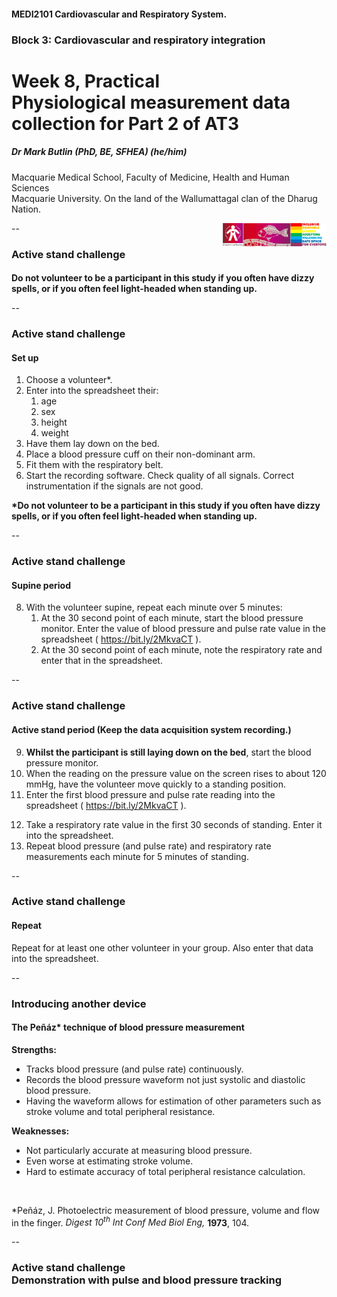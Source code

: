 <!-- .slide: data-auto-animate-restart id="MEDI2101Wk8prac" -->
#### MEDI2101 Cardiovascular and Respiratory System.
### Block 3: Cardiovascular and respiratory integration
# Week 8, Practical<br>Physiological measurement data collection for Part 2 of AT3
##### Dr Mark Butlin (PhD, BE, SFHEA) (he/him)

Macquarie Medical School, Faculty of Medicine, Health and Human Sciences<br>Macquarie University. On the land of the Wallumattagal clan of the Dharug Nation.

<a href="https://students.mq.edu.au/support"><img src="images/mq_support.png" alt="Student wellbeing logo. Wallumattagal peoples at Macquarie. LGBTQI+ Safe Space for Everyone" align="right" width=33%></a>

--
### Active stand challenge
####

**Do not volunteer to be a participant in this study if you often have dizzy spells, or if you often feel light-headed when standing up.**

--
### Active stand challenge
#### Set up

1. Choose a volunteer*.
2. Enter into the spreadsheet their:
   1. age
   2. sex
   3. height
   4. weight
3. Have them lay down on the bed.
4. Place a blood pressure cuff on their non-dominant arm.
5. Fit them with the respiratory belt.
6. Start the recording software. Check quality of all signals. Correct instrumentation if the signals are not good.

<p class="citation"><b>*Do not volunteer to be a participant in this study if you often have dizzy spells, or if you often feel light-headed when standing up.</b></p>

--
### Active stand challenge
#### Supine period

8. With the volunteer supine, repeat each minute over 5 minutes:
   1. At the 30 second point of each minute, start the blood pressure monitor. Enter the value of blood pressure and pulse rate value in the spreadsheet ( <https://bit.ly/2MkvaCT> ).
   2. At the 30 second point of each minute, note the respiratory rate and enter that in the spreadsheet.
   <!-- 3. At the 30 second point of each minute, note the heart rate as calculated from the ECG and enter that in the spreadsheet. -->

--
### Active stand challenge
#### Active stand period (Keep the data acquisition system recording.)

9. <b>Whilst the participant is still laying down on the bed</b>, start the blood pressure monitor.
10. When the reading on the pressure value on the screen rises to about 120 mmHg, have the volunteer move quickly to a standing position.
11. Enter the first blood pressure and pulse rate reading into the spreadsheet ( <https://bit.ly/2MkvaCT> ).
<!-- 12. Take an ECG calculated heart rate value in the first 30 seconds of standing. Enter it into the spreadsheet. -->
12. Take a respiratory rate value in the first 30 seconds of standing. Enter it into the spreadsheet.
13. Repeat blood pressure (and pulse rate) and respiratory rate measurements each minute for 5 minutes of standing.

--
### Active stand challenge
#### Repeat

Repeat for at least one other volunteer in your group. Also enter that data into the spreadsheet.

--
### Introducing another device
#### The Peñáz* technique of blood pressure measurement

<span class="fragment">
<p><b>Strengths:</b></p>
<ul>
    <li> Tracks blood pressure (and pulse rate) continuously.</li>
    <li> Records the blood pressure waveform not just systolic and diastolic blood pressure.</li>
    <li> Having the waveform allows for estimation of other parameters such as stroke volume and total peripheral resistance.</li>
</ul>
</span>
<span class="fragment">
<p><b>Weaknesses:</b></p>
<ul>
    <li> Not particularly accurate at measuring blood pressure.</li>
    <li> Even worse at estimating stroke volume.</li>
    <li> Hard to estimate accuracy of total peripheral resistance calculation.</li>
</ul>
</span>
<p>&nbsp;</p>
<p class="citation">*Peñáz, J. Photoelectric measurement of blood pressure, volume and flow in the finger. <em>Digest 10<sup>th</sup> Int Conf Med Biol Eng,</em> <b>1973</b>, 104.</p>

--
### Active stand challenge<br>Demonstration with pulse and blood pressure tracking
####

<!-- 
### 5 questions on the active stand.
####

<p class="citation"><a href="https://flux.qa/Q525TY">https://flux.qa/Q525TY</a></p>

-->